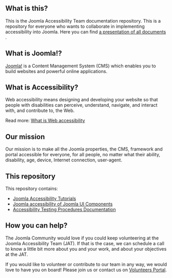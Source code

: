 ## What is this?
This is the Joomla Accessibility Team documentation repository.
This is a repository for everyone who wants to collaborate in implementing accessibility into Joomla.
Here you can find [a presentation of all documents ](https://joomla.github.io/accessibility/#/).

## What is Joomla!?
[Joomla!](https://www.joomla.org/about-joomla.html) is a Content Management System (CMS) which enables you to build websites and powerful online applications.

## What is Accessibility?
Web accessibility means designing and developing your website so that people with disabilities can perceive, understand, navigate, and interact with, and contribute to, the  Web. 

Read more: [What is Web accessibility](https://joomla.github.io/accessibility/#/tutorials/what-is-web-accessibility)

## Our mission
Our mission is to make all the Joomla properties, the CMS, framework and portal accessible for everyone, for all people, no matter what their ability, disability, age, device, Internet connection, user-agent.

## This repository
This repository contains:
* [Joomla Accessibility Tutorials](https://github.com/joomla/accessibility/tree/master/docs/tutorials)
* [Joomla accessibility of Joomla UI Components](https://github.com/joomla/accessibility/tree/master/docs/custom-elements)
* [Accessibility Testing Procedures Documentation](https://github.com/joomla/accessibility/tree/master/docs/testing)

## How you can help?
The Joomla Community would love if you could keep volunteering at the Joomla Accessibility Team (JAT). 
If that is the case, we can schedule a call to know a little bit more about you and your work, and about your objectives at the JAT.

If you would like to volunteer or contribute to our team in any way, we would love to have you on board! Please join us or contact us on [Volunteers Portal](https://volunteers.joomla.org/teams/accessibility-team).

